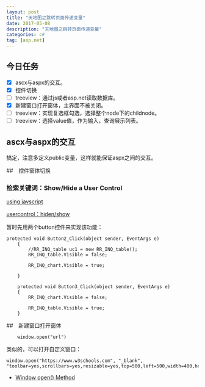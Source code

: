 ```yaml
---
layout: post
title: "天地图之跳转页面传递变量"
date: 2017-05-08
description: "天地图之跳转页面传递变量"
categories: c#
tag: [asp.net]
---   
```


## 今日任务
- [x] ascx与aspx的交互。
- [x] 控件切换
- [ ] treeview：通过js或者asp.net读取数据库。
- [x] 新建窗口打开窗体，主界面不被关闭。
- [ ] treeview：实现复选框勾选，选择整个node下的childnode。
- [ ] treeview：选择value值，作为输入，查询展示列表。

## ascx与aspx的交互

搞定，注意多定义public变量，这样就能保证aspx之间的交互。

##　控件窗体切换

### 检索关键词：Show/Hide a User Control 

[using javscript](https://forums.asp.net/t/1819321.aspx?Show+Hide+a+User+Control)

[usercontrol：hiden/show](http://stackoverflow.com/questions/12228388/how-to-hide-some-controls-in-the-usercontrol-conditionally-from-parent-page)

暂时先用两个button控件来实现该功能：

```
protected void Button2_Click(object sender, EventArgs e)
    {
        //RR_INQ_table uc1 = new RR_INQ_table();
        RR_INQ_table.Visible = false;

        RR_INQ_chart.Visible = true;

    }

    protected void Button3_Click(object sender, EventArgs e)
    {
        RR_INQ_chart.Visible = false;

        RR_INQ_table.Visible = true;
    }
```

##　新建窗口打开窗体
```
    window.open("url")
```

类似的，可以打开自定义窗口：

```
window.open("https://www.w3schools.com", "_blank", "toolbar=yes,scrollbars=yes,resizable=yes,top=500,left=500,width=400,height=400");
```

- [Window open() Method](https://www.w3schools.com/jsref/met_win_open.asp)
